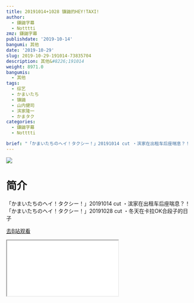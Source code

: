 ```yaml
---
title: 20191014+1028 镰鼬的HEY!TAXI!
author:
  - 鎌鼬字幕
  - Notttti
zmz: 鎌鼬字幕
publishdate: '2019-10-14'
bangumi: 其他
date: '2019-10-29'
slug: 2019-10-29-191014-73835704
description: 其他&#8226;191014
weight: 8971.0
bangumis:
  - 其他
tags:
  - 综艺
  - かまいたち
  - 镰鼬
  - 山内健司
  - 滨家隆一
  - かまタク
categories:
  - 鎌鼬字幕
  - Notttti

brief: "「かまいたちのヘイ！タクシー！」20191014 cut ・滨家在出租车后座喘息？！ 「かまいたちのヘイ！タクシー！」20191028 cut ・冬天在卡拉OK合段子的日子"
---
```

![](https://raw.githubusercontent.com/tcgriffith/owaraisite/master/static/tmpimg/3e83cc4af833060240f7707da7a9b24717a8e082.jpg.480.jpg)
# 简介  
「かまいたちのヘイ！タクシー！」20191014 cut
・滨家在出租车后座喘息？！
「かまいたちのヘイ！タクシー！」20191028 cut
・冬天在卡拉OK合段子的日子  

[去B站观看](https://www.bilibili.com/video/av73835704/)
<div class ="resp-container"><iframe class="testiframe" src="//player.bilibili.com/player.html?aid=73835704"", scrolling="no", allowfullscreen="true" > </iframe></div> 
